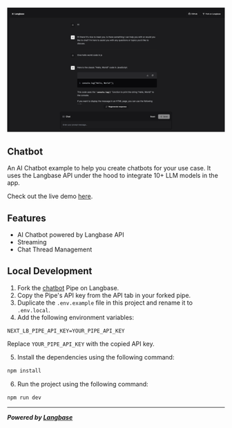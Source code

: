![cover](public/chatbot.jpg)

## Chatbot

An AI Chatbot example to help you create chatbots for your use case. It uses the Langbase API under the hood to integrate 10+ LLM models in the app.

Check out the live demo [here](https://ai-chatbot.langbase.dev/).

## Features

- AI Chatbot powered by Langbase API
- Streaming
- Chat Thread Management

## Local Development

1. Fork the [chatbot](https://beta.langbase.com/examples/chatbot) Pipe on Langbase.
2. Copy the Pipe's API key from the API tab in your forked pipe.
3. Duplicate the `.env.example` file in this project and rename it to `.env.local`.
4. Add the following environment variables:

```
NEXT_LB_PIPE_API_KEY=YOUR_PIPE_API_KEY
```

Replace `YOUR_PIPE_API_KEY` with the copied API key.

5. Install the dependencies using the following command:

```bash
npm install
```

6.  Run the project using the following command:

```bash
npm run dev
```

---

**_Powered by [Langbase](https://langbase.com/)_**
